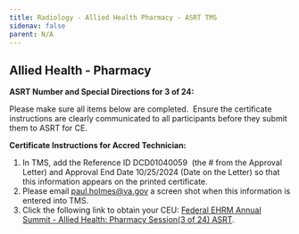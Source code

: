 ```yaml
---
title: Radiology - Allied Health Pharmacy - ASRT TMS
sidenav: false
parent: N/A
---
```

## **Allied Health - Pharmacy**

**ASRT Number and Special Directions for 3 of 24:**

Please make sure all items below are completed.  Ensure the certificate instructions are clearly communicated to all participants before they submit them to ASRT for CE.

**Certificate Instructions for Accred Technician:**

1. In TMS, add the Reference ID DCD01040059  (the # from the Approval Letter) and Approval End Date 10/25/2024 (Date on the Letter) so that this information appears on the printed certificate.
1. Please email [paul.holmes@va.gov](mailto:paul.holmes@va.gov) a screen shot when this information is entered into TMS.
1. Click the following link to obtain your CEU: [Federal EHRM Annual Summit - Allied Health: Pharmacy Session(3 of 24) ASRT](https://va-hcm03.ns2cloud.com/learning/user/deeplink.do?linkId=ITEM_DETAILS&componentID=131013957&componentTypeID=VA&fromSF=Y&revisionDate=1723521600000#/52319900A546FC131900720677B92EA7).
